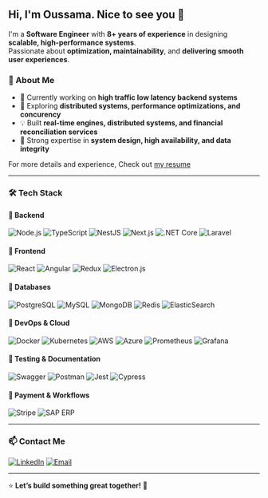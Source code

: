 ## Hi, I'm Oussama. Nice to see you 👋

I'm a **Software Engineer** with **8+ years of experience** in designing **scalable, high-performance systems**.  
Passionate about **optimization, maintainability**, and **delivering smooth user experiences**.

### 🚀 About Me

- 🔭 Currently working on **high traffic low latency backend systems**
- 🌱 Exploring **distributed systems, performance optimizations, and concurency**
- 💡 Built **real-time engines, distributed systems, and financial reconciliation services**
- 🎯 Strong expertise in **system design, high availability, and data integrity**

For more details and experience, Check out [my resume](https://drive.google.com/file/d/17Q3PA3nGF10A66F4PlB1cqKuB4290ukM/view)

---

### 🛠 Tech Stack

#### 🔹 **Backend**

![Node.js](https://img.shields.io/badge/-Node.js-339933?logo=node.js&logoColor=fff&style=flat) ![TypeScript](https://img.shields.io/badge/-TypeScript-3178C6?logo=typescript&logoColor=fff&style=flat)
![NestJS](https://img.shields.io/badge/-NestJS-E0234E?logo=nestjs&logoColor=fff&style=flat) ![Next.js](https://img.shields.io/badge/-Next.js-000000?logo=nextdotjs&logoColor=fff&style=flat) ![.NET Core](https://img.shields.io/badge/-.NET_Core-512BD4?logo=dotnet&logoColor=fff&style=flat) ![Laravel](https://img.shields.io/badge/-Laravel-FF2D20?logo=laravel&logoColor=fff&style=flat)

#### 🔹 **Frontend**

![React](https://img.shields.io/badge/-React-61DAFB?logo=react&logoColor=000&style=flat) ![Angular](https://img.shields.io/badge/-Angular-DD0031?logo=angular&logoColor=fff&style=flat) ![Redux](https://img.shields.io/badge/-Redux-764ABC?logo=redux&logoColor=fff&style=flat) ![Electron.js](https://img.shields.io/badge/-Electron.js-47848F?logo=electron&logoColor=fff&style=flat)

#### 🔹 **Databases**

![PostgreSQL](https://img.shields.io/badge/-PostgreSQL-4169E1?logo=postgresql&logoColor=fff&style=flat) ![MySQL](https://img.shields.io/badge/-MySQL-4479A1?logo=mysql&logoColor=fff&style=flat) ![MongoDB](https://img.shields.io/badge/-MongoDB-47A248?logo=mongodb&logoColor=fff&style=flat) ![Redis](https://img.shields.io/badge/-Redis-DC382D?logo=redis&logoColor=fff&style=flat) ![ElasticSearch](https://img.shields.io/badge/-ElasticSearch-005571?logo=elasticsearch&logoColor=fff&style=flat)

#### 🔹 **DevOps & Cloud**

![Docker](https://img.shields.io/badge/-Docker-2496ED?logo=docker&logoColor=fff&style=flat) ![Kubernetes](https://img.shields.io/badge/-Kubernetes-326CE5?logo=kubernetes&logoColor=fff&style=flat) ![AWS](https://img.shields.io/badge/-AWS-232F3E?logo=amazon-aws&logoColor=fff&style=flat) ![Azure](https://img.shields.io/badge/-Azure-0078D4?logo=microsoft-azure&logoColor=fff&style=flat) ![Prometheus](https://img.shields.io/badge/-Prometheus-E6522C?logo=prometheus&logoColor=fff&style=flat) ![Grafana](https://img.shields.io/badge/-Grafana-F46800?logo=grafana&logoColor=fff&style=flat)

#### 🔹 **Testing & Documentation**

![Swagger](https://img.shields.io/badge/-Swagger-85EA2D?logo=swagger&logoColor=000&style=flat) ![Postman](https://img.shields.io/badge/-Postman-FF6C37?logo=postman&logoColor=fff&style=flat) ![Jest](https://img.shields.io/badge/-Jest-C21325?logo=jest&logoColor=fff&style=flat) ![Cypress](https://img.shields.io/badge/-Cypress-17202C?logo=cypress&logoColor=fff&style=flat)

#### 🔹 **Payment & Workflows**

![Stripe](https://img.shields.io/badge/-Stripe-008CDD?logo=stripe&logoColor=fff&style=flat) ![SAP ERP](https://img.shields.io/badge/-SAP%20ERP-0FAAFF?logo=sap&logoColor=fff&style=flat)

---

### 📫 Contact Me

[![LinkedIn](https://img.shields.io/badge/-LinkedIn-0077B5?logo=linkedin&logoColor=fff&style=flat)](https://linkedin.com/in/bzouss) [![Email](https://img.shields.io/badge/-Email-D14836?logo=gmail&logoColor=fff&style=flat)](mailto:bz.oussama@gmail.com)

---

⭐️ **Let’s build something great together!** 🚀
